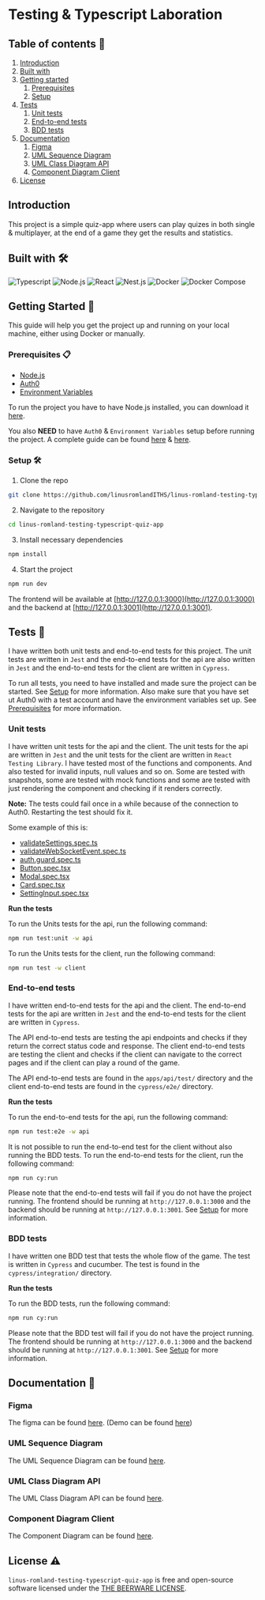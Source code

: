 # Testing & Typescript Laboration

## Table of contents 📖

1. [Introduction](#introduction)
2. [Built with](#built-with-%EF%B8%8F)
3. [Getting started](#getting-started-)
   1. [Prerequisites](#prerequisites-)
   2. [Setup](#setup-%EF%B8%8F)
4. [Tests](#tests-)
   1. [Unit tests](#unit-tests)
   2. [End-to-end tests](#end-to-end-tests)
   3. [BDD tests](#bdd-tests)
5. [Documentation](#documentation-)
   1. [Figma](#figma)
   2. [UML Sequence Diagram](#uml-sequence-diagram)
   3. [UML Class Diagram API](#uml-class-diagram-api)
   4. [Component Diagram Client](#component-diagram-client)
6. [License](#)

## Introduction

This project is a simple quiz-app where users can play quizes in both single & multiplayer, at the end of a game they get the results and statistics.

## Built with 🛠️

![Typescript](https://img.shields.io/badge/-Typescript-000000?style=for-the-badge&logo=typescript)
![Node.js](https://img.shields.io/badge/-Node.js-000000?style=for-the-badge&logo=node.js)
![React](https://img.shields.io/badge/-React-000000?style=for-the-badge&logo=react)
![Nest.js](https://img.shields.io/badge/-Nest.js-000000?style=for-the-badge&logo=nestjs)
![Docker](https://img.shields.io/badge/-Docker-000000?style=for-the-badge&logo=docker)
![Docker Compose](https://img.shields.io/badge/-Docker%20Compose-000000?style=for-the-badge&logo=docker)

## Getting Started 🚀

This guide will help you get the project up and running on your local machine, either using Docker or manually.

### Prerequisites 📋

- [Node.js](https://nodejs.org/en/download/)
- [Auth0](docs/auth0/README.md)
- [Environment Variables](docs/environmentVariables.md)

To run the project you have to have Node.js installed, you can download it [here](https://nodejs.org/en/download/).

You also **NEED** to have `Auth0` & `Environment Variables` setup before running the project. A complete guide can be found [here](docs/auth0/README.md) & [here](docs/environmentVariables.md).

### Setup 🛠️

1. Clone the repo

```sh
git clone https://github.com/linusromlandITHS/linus-romland-testing-typescript-quiz-app.git
```

2. Navigate to the repository

```sh
cd linus-romland-testing-typescript-quiz-app
```

3. Install necessary dependencies

```sh
npm install
```

4. Start the project

```sh
npm run dev
```

The frontend will be available at [http://127.0.0.1:3000](http://127.0.0.1:3000) and the backend at [http://127.0.0.1:3001](http://127.0.0.1:3001).

## Tests 🧪

I have written both unit tests and end-to-end tests for this project. The unit tests are written in `Jest` and the end-to-end tests for the api are also written in `Jest` and the end-to-end tests for the client are written in `Cypress`.

To run all tests, you need to have installed and made sure the project can be started. See [Setup](#setup-%EF%B8%8F) for more information. Also make sure that you have set ut Auth0 with a test account and have the environment variables set up. See [Prerequisites](#prerequisites-) for more information.

### Unit tests

I have written unit tests for the api and the client. The unit tests for the api are written in `Jest` and the unit tests for the client are written in `React Testing Library`.
I have tested most of the functions and components. And also tested for invalid inputs, null values and so on. Some are tested with snapshots, some are tested with mock functions and some are tested with just rendering the component and checking if it renders correctly.

**Note:** The tests could fail once in a while because of the connection to Auth0. Restarting the test should fix it.

Some example of this is:

- [validateSettings.spec.ts](apps/api/src/utils/validateSettings.spec.ts)
- [validateWebSocketEvent.spec.ts](apps/api/src/utils/validateWebSocketEvent.spec.ts)
- [auth.guard.spec.ts](apps/api/src/guards/auth.guard.spec.ts)
- [Button.spec.tsx](apps/client/src/components/Button/Button.spec.tsx)
- [Modal.spec.tsx](apps/client/src/components/Modal/Modal.spec.tsx)
- [Card.spec.tsx](apps/client/src/routes/Landing/components/Card/Card.spec.tsx)
- [SettingInput.spec.tsx](apps/client/src/routes/Game/Lobby/components/SettingInput/SettingInput.spec.tsx)

**Run the tests**

To run the Units tests for the api, run the following command:

```sh
npm run test:unit -w api
```

To run the Units tests for the client, run the following command:

```sh
npm run test -w client
```

### End-to-end tests

I have written end-to-end tests for the api and the client. The end-to-end tests for the api are written in `Jest` and the end-to-end tests for the client are written in `Cypress`.

The API end-to-end tests are testing the api endpoints and checks if they return the correct status code and response. The client end-to-end tests are testing the client and checks if the client can navigate to the correct pages and if the client can play a round of the game.

The API end-to-end tests are found in the `apps/api/test/` directory and the client end-to-end tests are found in the `cypress/e2e/` directory.

**Run the tests**

To run the end-to-end tests for the api, run the following command:

```sh
npm run test:e2e -w api
```

It is not possible to run the end-to-end test for the client without also running the BDD tests. To run the end-to-end tests for the client, run the following command:

```sh
npm run cy:run
```

Please note that the end-to-end tests will fail if you do not have the project running. The frontend should be running at `http://127.0.0.1:3000` and the backend should be running at `http://127.0.0.1:3001`. See [Setup](#setup-%EF%B8%8F) for more information.

### BDD tests

I have written one BDD test that tests the whole flow of the game. The test is written in `Cypress` and cucumber. The test is found in the `cypress/integration/` directory.

**Run the tests**

To run the BDD tests, run the following command:

```sh
npm run cy:run
```

Please note that the BDD test will fail if you do not have the project running. The frontend should be running at `http://127.0.0.1:3000` and the backend should be running at `http://127.0.0.1:3001`. See [Setup](#setup-%EF%B8%8F) for more information.

## Documentation 📖

### Figma

The figma can be found [here](https://www.figma.com/file/cuS6InQjRn5unuer58cgD5/Testing-%26-Typescript-Laboration-1?node-id=7%3A367&t=DGA5jhKJV1e9mdjP-1).
(Demo can be found [here](https://www.figma.com/proto/cuS6InQjRn5unuer58cgD5/Testing-%26-Typescript-Laboration-1?node-id=7%3A368&scaling=min-zoom&page-id=7%3A367&starting-point-node-id=7%3A368&show-proto-sidebar=1))

### UML Sequence Diagram

The UML Sequence Diagram can be found [here](docs/sequenceDiagram.md).

### UML Class Diagram API

The UML Class Diagram API can be found [here](docs/classDiagramAPI.md).

### Component Diagram Client

The Component Diagram can be found [here](docs/componentDiagramClient.md).

## License ⚠️

`linus-romland-testing-typescript-quiz-app` is free and open-source software licensed under the [THE BEERWARE LICENSE](LICENSE).
